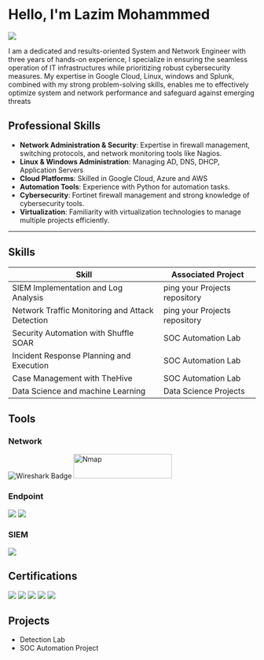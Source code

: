 # Hello, I'm Lazim Mohammmed
<a href="https://www.linkedin.com/in/kmlazim98/"><img src="https://img.shields.io/badge/-LinkedIn-0072b1?&style=for-the-badge&logo=linkedin&logoColor=white" /></a>

I am a dedicated and results-oriented System and Network Engineer with three years of hands-on experience, I specialize in ensuring the seamless operation of IT infrastructures while prioritizing robust cybersecurity measures. My expertise in Google Cloud, Linux, windows and Splunk, combined with my strong problem-solving skills, enables me to effectively optimize system and network performance and safeguard against emerging threats


## Professional Skills

- **Network Administration & Security**: Expertise in firewall management, switching protocols, and network monitoring tools like Nagios.
- **Linux & Windows Administration**: Managing AD, DNS, DHCP, Application Servers
- **Cloud Platforms**: Skilled in Google Cloud, Azure and AWS
- **Automation Tools**: Experience with Python for automation tasks.
- **Cybersecurity**: Fortinet firewall management and strong knowledge of cybersecurity tools.
- **Virtualization**: Familiarity with virtualization technologies to manage multiple projects efficiently.

---


## Skills

| Skill                                         | Associated Project         |
|-----------------------------------------------|----------------------------|
| SIEM Implementation and Log Analysis          | ping your Projects repository|
| Network Traffic Monitoring and Attack Detection | ping your Projects repository|
| Security Automation with Shuffle SOAR         | SOC Automation Lab|
| Incident Response Planning and Execution      | SOC Automation Lab|
| Case Management with TheHive                  | SOC Automation Lab|
| Data Science and machine Learning | Data Science Projects |

## Tools

 ### Network
<div>
    <img src="https://img.shields.io/badge/-Wireshark-1679A7?&style=for-the-badge&logo=Wireshark&logoColor=white" alt="Wireshark Badge" />
    <img src="https://nmap.org/images/nmap-logo-256x128.png" alt="Nmap" width="200" height="50" />
</div>

   
</div>

### Endpoint
<div>
    <img src="https://img.shields.io/badge/-Microsoft_Defender_for_Endpoint-00A4EF?&style=for-the-badge&logo=Microsoft&logoColor=white" />
    <img src="https://img.shields.io/badge/-Velociraptor-4B275F?&style=for-the-badge&logo=Velociraptor&logoColor=white" />
</div>

### SIEM
<div>
    <img src="https://img.shields.io/badge/-Splunk-000000?&style=for-the-badge&logo=Splunk&logoColor=white" />
</div>

## Certifications
<div>
<img src="https://img.shields.io/badge/-Security%2B-FF0000?&style=for-the-badge&logo=CompTIA&logoColor=white" />
<img src="https://img.shields.io/badge/-Network%2B-007ACC?&style=for-the-badge&logo=CompTIA&logoColor=white" />
<img src="https://img.shields.io/badge/-A%2B-4D4D4D?&style=for-the-badge&logo=CompTIA&logoColor=white" />
<img src="https://img.shields.io/badge/-CDSA-006400?&style=for-the-badge&logoColor=white" />
<img src="https://img.shields.io/badge/-CCD-000080?&style=for-the-badge&logoColor=white" />
</div>

## Projects
- Detection Lab
- SOC Automation Project
